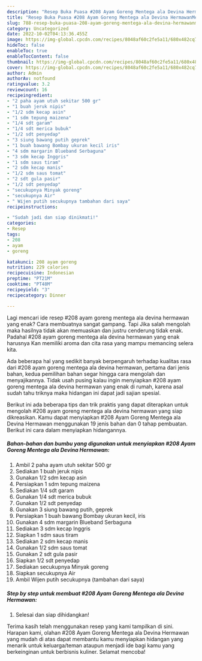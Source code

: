 ```yaml
---
description: "Resep Buka Puasa #208 Ayam Goreng Mentega ala Devina HermawanMenu Sahur"
title: "Resep Buka Puasa #208 Ayam Goreng Mentega ala Devina HermawanMenu Sahur"
slug: 788-resep-buka-puasa-208-ayam-goreng-mentega-ala-devina-hermawanmenu-sahur
category: Uncategorized
date: 2022-10-02T04:13:36.455Z
image: https://img-global.cpcdn.com/recipes/8048af60c2fe5a11/680x482cq70/208-ayam-goreng-mentega-ala-devina-hermawan-foto-resep-utama.jpg
hideToc: false
enableToc: true
enableTocContent: false
thumbnail: https://img-global.cpcdn.com/recipes/8048af60c2fe5a11/680x482cq70/208-ayam-goreng-mentega-ala-devina-hermawan-foto-resep-utama.jpg
cover: https://img-global.cpcdn.com/recipes/8048af60c2fe5a11/680x482cq70/208-ayam-goreng-mentega-ala-devina-hermawan-foto-resep-utama.jpg
author: Admin
authorAv: notfound
ratingvalue: 3.2
reviewcount: 16
recipeingredient:
- "2 paha ayam utuh sekitar 500 gr"
- "1 buah jeruk nipis"
- "1/2 sdm kecap asin"
- "1 sdm tepung maizena"
- "1/4 sdt garam"
- "1/4 sdt merica bubuk"
- "1/2 sdt penyedap"
- "3 siung bawang putih geprek"
- "1 buah bawang Bombay ukuran kecil iris"
- "4 sdm margarin Blueband Serbaguna"
- "3 sdm kecap Inggris"
- "1 sdm saus tiram"
- "2 sdm kecap manis"
- "1/2 sdm saus tomat"
- "2 sdt gula pasir"
- "1/2 sdt penyedap"
- "secukupnya Minyak goreng"
- "secukupnya Air"
- " Wijen putih secukupnya tambahan dari saya"
recipeinstructions:

- "Sudah jadi dan siap dinikmati!"
categories:
- Resep
tags:
- 208
- ayam
- goreng

katakunci: 208 ayam goreng 
nutrition: 229 calories
recipecuisine: Indonesian
preptime: "PT21M"
cooktime: "PT48M"
recipeyield: "3"
recipecategory: Dinner

---
```



Lagi mencari ide resep #208 ayam goreng mentega ala devina hermawan yang enak? Cara membuatnya sangat gampang. Tapi Jika salah mengolah maka hasilnya tidak akan memuaskan dan justru cenderung tidak enak. Padahal #208 ayam goreng mentega ala devina hermawan yang enak harusnya Kan memiliki aroma dan cita rasa yang mampu memancing selera kita.




Ada beberapa hal yang sedikit banyak berpengaruh terhadap kualitas rasa dari #208 ayam goreng mentega ala devina hermawan, pertama dari jenis bahan, kedua pemilihan bahan segar hingga cara mengolah dan menyajikannya. Tidak usah pusing kalau ingin menyiapkan #208 ayam goreng mentega ala devina hermawan yang enak di rumah, karena asal sudah tahu triknya maka hidangan ini dapat jadi sajian spesial.


Berikut ini ada beberapa tips dan trik praktis yang dapat diterapkan untuk mengolah #208 ayam goreng mentega ala devina hermawan yang siap dikreasikan. Kamu dapat menyiapkan #208 Ayam Goreng Mentega ala Devina Hermawan menggunakan 19 jenis bahan dan 0 tahap pembuatan. Berikut ini cara dalam menyiapkan hidangannya.

<!--inarticleads1-->

##### Bahan-bahan dan bumbu yang digunakan untuk menyiapkan #208 Ayam Goreng Mentega ala Devina Hermawan:

1. Ambil 2 paha ayam utuh sekitar 500 gr
1. Sediakan 1 buah jeruk nipis
1. Gunakan 1/2 sdm kecap asin
1. Persiapkan 1 sdm tepung maizena
1. Sediakan 1/4 sdt garam
1. Gunakan 1/4 sdt merica bubuk
1. Gunakan 1/2 sdt penyedap
1. Gunakan 3 siung bawang putih, geprek
1. Persiapkan 1 buah bawang Bombay ukuran kecil, iris
1. Gunakan 4 sdm margarin Blueband Serbaguna
1. Sediakan 3 sdm kecap Inggris
1. Siapkan 1 sdm saus tiram
1. Sediakan 2 sdm kecap manis
1. Gunakan 1/2 sdm saus tomat
1. Gunakan 2 sdt gula pasir
1. Siapkan 1/2 sdt penyedap
1. Sediakan secukupnya Minyak goreng
1. Siapkan secukupnya Air
1. Ambil  Wijen putih secukupnya (tambahan dari saya)




<!--inarticleads2-->

##### Step by step untuk membuat #208 Ayam Goreng Mentega ala Devina Hermawan:


1. Selesai dan siap dihidangkan!



Terima kasih telah menggunakan resep yang kami tampilkan di sini. Harapan kami, olahan #208 Ayam Goreng Mentega ala Devina Hermawan yang mudah di atas dapat membantu kamu menyiapkan hidangan yang menarik untuk keluarga/teman ataupun menjadi ide bagi kamu yang berkeinginan untuk berbisnis kuliner. Selamat mencoba!
